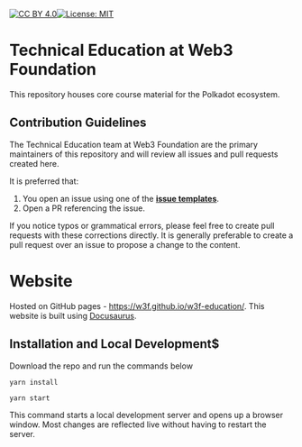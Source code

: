 [![CC BY 4.0][cc-by-shield]][cc-by][![License: MIT](https://img.shields.io/badge/License-MIT-black.svg)](https://opensource.org/licenses/MIT)

[cc-by]: http://creativecommons.org/licenses/by/4.0/
[cc-by-image]: https://i.creativecommons.org/l/by/4.0/88x31.png
[cc-by-shield]: https://img.shields.io/badge/License-CC%20BY%204.0-black.svg

# Technical Education at Web3 Foundation

This repository houses core course material for the Polkadot ecosystem.  

## Contribution Guidelines

The Technical Education team at Web3 Foundation are the primary maintainers of this repository and will review 
all issues and pull requests created here. 

It is preferred that: 

1. You open an issue using one of the [**issue templates**](https://github.com/w3f/w3f-education/issues/new/choose).
2. Open a PR referencing the issue.

If you notice typos or grammatical errors, please feel free 
to create pull requests with these corrections directly. It is generally preferable to create a pull request 
over an issue to propose a change to the content.

# Website

Hosted on GitHub pages - https://w3f.github.io/w3f-education/. This website is built using
[Docusaurus](https://docusaurus.io/).

## Installation and Local Development$

Download the repo and run the commands below

```console
yarn install
```

```console
yarn start
```

This command starts a local development server and opens up a browser window. Most changes are
reflected live without having to restart the server.
